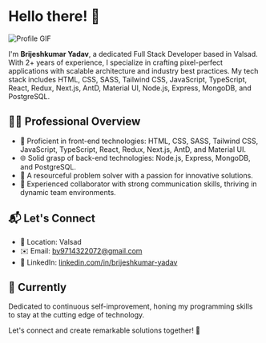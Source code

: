 # Hello there! 👋

![Profile GIF](https://user-images.githubusercontent.com/18350557/176309783-0785949b-9127-417c-8b55-ab5a4333674e.gif)

I'm **Brijeshkumar Yadav**, a dedicated Full Stack Developer based in Valsad. With 2+ years of experience, I specialize in crafting pixel-perfect applications with scalable architecture and industry best practices. My tech stack includes HTML, CSS, SASS, Tailwind CSS, JavaScript, TypeScript, React, Redux, Next.js, AntD, Material UI, Node.js, Express, MongoDB, and PostgreSQL.

## 👨‍💼 Professional Overview

- 🚀 Proficient in front-end technologies: HTML, CSS, SASS, Tailwind CSS, JavaScript, TypeScript, React, Redux, Next.js, AntD, and Material UI.
- 🌐 Solid grasp of back-end technologies: Node.js, Express, MongoDB, and PostgreSQL.
- 🧠 A resourceful problem solver with a passion for innovative solutions.
- 🤝 Experienced collaborator with strong communication skills, thriving in dynamic team environments.

## 📬 Let's Connect

- 📍 Location: Valsad
- ✉️ Email: [by9714322072@gmail.com](mailto:by9714322072@gmail.com)
- 💼 LinkedIn: [linkedin.com/in/brijeshkumar-yadav](https://www.linkedin.com/in/brijeshkumar-yadav-604460236/)

## 🌱 Currently

Dedicated to continuous self-improvement, honing my programming skills to stay at the cutting edge of technology.

Let's connect and create remarkable solutions together! 🚀
